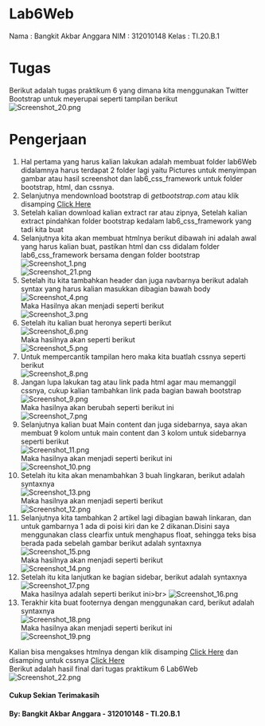 # Lab6Web
Nama  : Bangkit Akbar Anggara
NIM   : 312010148
Kelas : TI.20.B.1

# Tugas
Berikut adalah tugas praktikum 6 yang dimana kita menggunakan Twitter Bootstrap untuk meyerupai seperti tampilan berikut<br>
![Screenshot_20.png](Pic/Screenshot_20.png)

# Pengerjaan
1. Hal pertama yang harus kalian lakukan adalah membuat folder lab6Web didalamnya harus terdapat 2 folder lagi yaitu Pictures untuk menyimpan gambar atau hasil screenshot dan lab6_css_framework untuk folder bootstrap, html, dan cssnya.<br>
2. Selanjutnya mendownload bootstrap di <i>getbootstrap.com</i> atau klik disamping [Click Here](https://getbootstrap.com/)<br>
3. Setelah kalian download kalian extract rar atau zipnya, Setelah kalian extract pindahkan folder bootstrap kedalam lab6_css_framework yang tadi kita buat<br>
4. Selanjutnya kita akan membuat htmlnya berikut dibawah ini adalah awal yang harus kalian buat, pastikan html dan css didalam folder lab6_css_framework bersama dengan folder bootstrap<br>
   ![Screenshot_1.png](Pic/Screenshot_1.png)<br>
   ![Screenshot_21.png](Pic/Screenshot_21.png)<br>
5. Setelah itu kita tambahkan header dan juga navbarnya berikut adalah syntax yang harus kalian masukkan dibagian bawah body<br>
   ![Screenshot_4.png](Pic/Screenshot_4.png)<br>
   Maka Hasilnya akan menjadi seperti berikut<br>
   ![Screenshot_3.png](Pic/Screenshot_3.png)<br>
6. Setelah itu kalian buat heronya seperti berikut<br>
   ![Screenshot_6.png](Pic/Screenshot_6.png)<br>
   Maka hasilnya akan seperti berikut<br>
   ![Screenshot_5.png](Pic/Screenshot_5.png)<br>
7. Untuk mempercantik tampilan hero maka kita buatlah cssnya seperti berikut<br>
   ![Screenshot_8.png](Pic/Screenshot_8.png)<br>
8. Jangan lupa lakukan tag atau link pada html agar mau memanggil cssnya, cukup kalian tambahkan link pada bagian bawah bootstrap<br>
   ![Screenshot_9.png](Pic/Screenshot_9.png)<br>
   Maka hasilnya akan berubah seperti berikut ini<br>
   ![Screenshot_7.png](Pic/Screenshot_7.png)<br>
10. Selanjutnya kalian buat Main content dan juga sidebarnya, saya akan membuat 9 kolom untuk main content dan 3 kolom untuk sidebarnya seperti berikut<br>
   ![Screenshot_11.png](Pic/Screenshot_11.png)<br>
   Maka hasilnya akan menjadi seperti berikut ini<br>
   ![Screenshot_10.png](Pic/Screenshot_10.png)<br>
11. Setelah itu kita akan menambahkan 3 buah lingkaran, berikut adalah syntaxnya<br>
   ![Screenshot_13.png](Pic/Screenshot_13.png)<br>
   Maka hasilnya akan menjadi seperti berikut<br>
   ![Screenshot_12.png](Pic/Screenshot_12.png)<br>
12. Selanjutnya kita tambahkan 2 artikel lagi dibagian bawah linkaran, dan untuk gambarnya 1 ada di poisi kiri dan ke 2 dikanan.Disini saya menggunakan class clearfix untuk menghapus float, sehingga teks bisa berada pada sebelah gambar berikut adalah syntaxnya<br>
   ![Screenshot_15.png](Pic/Screenshot_15.png)<br>
   Maka hasilnya akan menjadi seperti berikut<br>
   ![Screenshot_14.png](Pic/Screenshot_14.png)<br>
13. Setelah itu kita lanjutkan ke bagian sidebar, berikut adalah syntaxnya<br>
   ![Screenshot_17.png](Pic/Screenshot_17.png)<br>
   Maka hasilnya adalah seperti berikut ini>br>
   ![Screenshot_16.png](Pic/Screenshot_16.png)<br>
14. Terakhir kita buat footernya dengan menggunakan card, berikut adalah syntaxnya<br>
   ![Screenshot_18.png](Pic/Screenshot_18.png)<br>
   Maka hasilnya akan menjadi seperti berikut ini<br>
   ![Screenshot_19.png](Pic/Screenshot_19.png)<br>
   
Kalian bisa mengakses htmlnya dengan klik disamping [Click Here](lab6_css_framework/layout_sederhana.html) dan disamping untuk cssnya [Click Here](Lab6_css_framework/style.css)<br>
Berikut adalah hasil final dari tugas praktikum 6 Lab6Web<br>
![Screenshot_22.png](Pic/Screenshot_22.png)<br>

#### Cukup Sekian Terimakasih
#### By: Bangkit Akbar Anggara - 312010148 - TI.20.B.1
